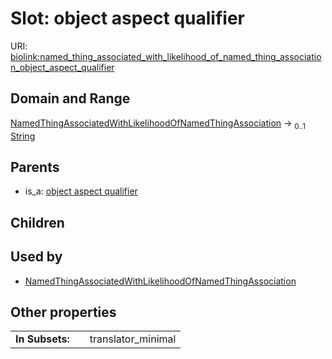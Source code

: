 
# Slot: object aspect qualifier




URI: [biolink:named_thing_associated_with_likelihood_of_named_thing_association_object_aspect_qualifier](https://w3id.org/biolink/named_thing_associated_with_likelihood_of_named_thing_association_object_aspect_qualifier)


## Domain and Range

[NamedThingAssociatedWithLikelihoodOfNamedThingAssociation](NamedThingAssociatedWithLikelihoodOfNamedThingAssociation.md) &#8594;  <sub>0..1</sub> [String](types/String.md)

## Parents

 *  is_a: [object aspect qualifier](object_aspect_qualifier.md)

## Children


## Used by

 * [NamedThingAssociatedWithLikelihoodOfNamedThingAssociation](NamedThingAssociatedWithLikelihoodOfNamedThingAssociation.md)

## Other properties

|  |  |  |
| --- | --- | --- |
| **In Subsets:** | | translator_minimal |

